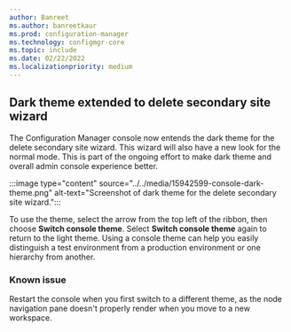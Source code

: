 ```yaml
---
author: Banreet
ms.author: banreetkaur
ms.prod: configuration-manager
ms.technology: configmgr-core
ms.topic: include
ms.date: 02/22/2022
ms.localizationpriority: medium
---
```

## <a name="bkmk_dark"></a> Dark theme extended to delete secondary site wizard

<!--15942599-->
The Configuration Manager console now entends the dark theme for the delete secondary site wizard. This wizard will also have a new look for the normal mode. This is part of the ongoing effort to make dark theme and overall admin console experience better. 

:::image type="content" source="../../media/15942599-console-dark-theme.png" alt-text="Screenshot of dark theme for the delete secondary site wizard.":::

To use the theme, select the arrow from the top left of the ribbon, then choose **Switch console theme**. Select **Switch console theme** again to return to the light theme. Using a console theme can help you easily distinguish a test environment from a production environment or one hierarchy from another.


### Known issue

Restart the console when you first switch to a different theme, as the node navigation pane doesn't properly render when you move to a new workspace. 
